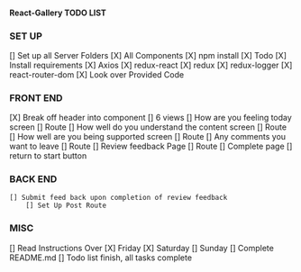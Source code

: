 #### React-Gallery TODO LIST

### SET UP
[] Set up all Server Folders
    [X] All Components
    [X]  npm install
    [X]  Todo
    [X] Install requirements
        [X] Axios
        [X] redux-react
        [X] redux
        [X] redux-logger
        [X] react-router-dom
[X] Look over Provided Code

### FRONT END
[X] Break off header into component
[] 6 views
    [] How are you feeling today screen
        [] Route
    [] How well do you understand the content screen
        [] Route
    [] How well are you being supported screen
        [] Route
    [] Any comments you want to leave
        [] Route
    [] Review feedback Page
        [] Route
    [] Complete page
        [] return to start button
### BACK END
    [] Submit feed back upon completion of review feedback
        [] Set Up Post Route
### MISC
[] Read Instructions Over
    [X] Friday
    [X] Saturday
    [] Sunday
[] Complete README.md
[] Todo list finish, all tasks complete